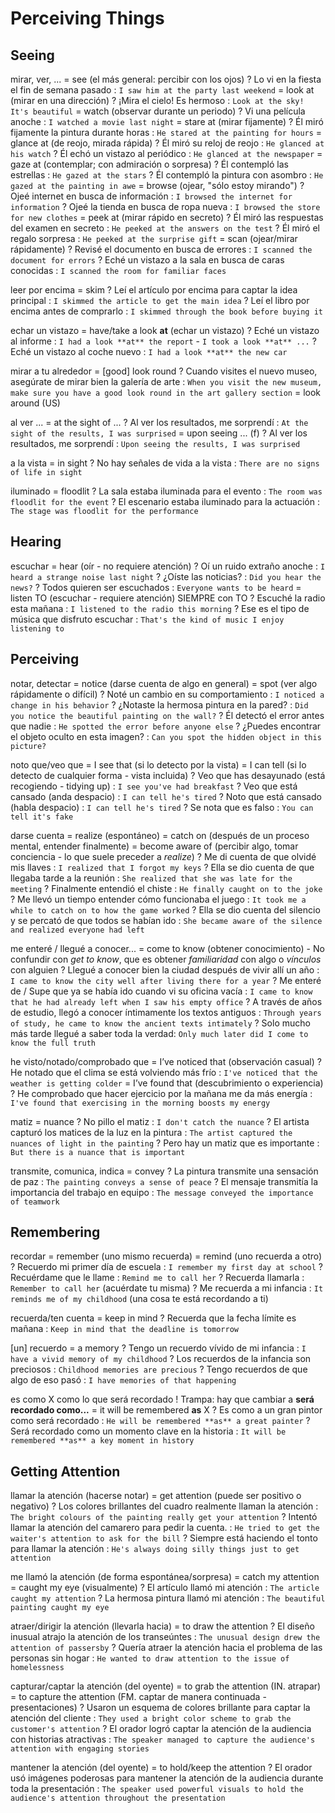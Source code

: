 # Perceiving Things

## Seeing

mirar, ver, ...
    = see (el más general: percibir con los ojos)
    ? Lo vi en la fiesta el fin de semana pasado : `I saw him at the party last weekend`
    = look at (mirar en una dirección)
    ? ¡Mira el cielo! Es hermoso : `Look at the sky! It's beautiful`
    = watch (observar durante un periodo)
    ? Vi una película anoche : `I watched a movie last night`
    = stare at (mirar fijamente)
    ? Él miró fijamente la pintura durante horas : `He stared at the painting for hours`
    = glance at (de reojo, mirada rápida)
    ? Él miró su reloj de reojo : `He glanced at his watch`
    ? Él echó un vistazo al periódico : `He glanced at the newspaper`
    = gaze at (contemplar; con admiración o sorpresa)
    ? Él contempló las estrellas : `He gazed at the stars`
    ? Él contempló la pintura con asombro : `He gazed at the painting in awe`
    = browse (ojear, "sólo estoy mirando")
    ? Ojeé internet en busca de información : `I browsed the internet for information`
    ? Ojeé la tienda en busca de ropa nueva : `I browsed the store for new clothes`
    = peek at (mirar rápido en secreto)
    ? Él miró las respuestas del examen en secreto : `He peeked at the answers on the test`
    ? Él miró el regalo sorpresa : `He peeked at the surprise gift`
    = scan (ojear/mirar rápidamente)
    ? Revisé el documento en busca de errores : `I scanned the document for errors`
    ? Eché un vistazo a la sala en busca de caras conocidas : `I scanned the room for familiar faces`

leer por encima = skim
    ? Leí el artículo por encima para captar la idea principal : `I skimmed the article to get the main idea`
    ? Leí el libro por encima antes de comprarlo : `I skimmed through the book before buying it`

echar un vistazo
    = have/take a look **at** (echar un vistazo)
    ? Eché un vistazo al informe : `I had a look **at** the report` - `I took a look **at** ...`
    ? Eché un vistazo al coche nuevo : `I had a look **at** the new car`

mirar a tu alrededor
    = [good] look round
    ? Cuando visites el nuevo museo, asegúrate de mirar bien la galería de arte : `When you visit the new museum, make sure you have a good look round in the art gallery section`
    = look around (US)

al ver ...
    = at the sight of ...
    ? Al ver los resultados, me sorprendí : `At the sight of the results, I was surprised`
    = upon seeing ... (f)
    ? Al ver los resultados, me sorprendí : `Upon seeing the results, I was surprised`


a la vista = in sight
    ? No hay señales de vida a la vista : `There are no signs of life in sight`

iluminado = floodlit
    ? La sala estaba iluminada para el evento : `The room was floodlit for the event`
    ? El escenario estaba iluminado para la actuación : `The stage was floodlit for the performance`


## Hearing

escuchar
    = hear (oír - no requiere atención)
    ? Oí un ruido extraño anoche : `I heard a strange noise last night`
    ? ¿Oíste las noticias? : `Did you hear the news?`
    ? Todos quieren ser escuchados : `Everyone wants to be heard`
    = listen TO (escuchar - requiere atención) SIEMPRE con TO
    ? Escuché la radio esta mañana : `I listened to the radio this morning`
    ? Ese es el tipo de música que disfruto escuchar : `That's the kind of music I enjoy listening to`


## Perceiving

notar, detectar
    = notice (darse cuenta de algo en general)
    = spot (ver algo rápidamente o difícil)
    ? Noté un cambio en su comportamiento : `I noticed a change in his behavior`
    ? ¿Notaste la hermosa pintura en la pared? : `Did you notice the beautiful painting on the wall?`
    ? Él detectó el error antes que nadie : `He spotted the error before anyone else`
    ? ¿Puedes encontrar el objeto oculto en esta imagen? : `Can you spot the hidden object in this picture?`

noto que/veo que
    = I see that (si lo detecto por la vista)
    = I can tell (si lo detecto de cualquier forma - vista incluida)
    ? Veo que has desayunado (está recogiendo - tidying up) : `I see you've had breakfast`
    ? Veo que está cansado (anda despacio) : `I can tell he's tired`
    ? Noto que está cansado (habla despacio) : `I can tell he's tired`
    ? Se nota que es falso : `You can tell it's fake`


darse cuenta
    = realize  (espontáneo)
    = catch on (después de un proceso mental, entender finalmente)
    = become aware of (percibir algo, tomar conciencia - lo que suele preceder a _realize_)
    ? Me di cuenta de que olvidé mis llaves : `I realized that I forgot my keys`
    ? Ella se dio cuenta de que llegaba tarde a la reunión : `She realized that she was late for the meeting`
    ? Finalmente entendió el chiste : `He finally caught on to the joke`
    ? Me llevó un tiempo entender cómo funcionaba el juego : `It took me a while to catch on to how the game worked`
    ? Ella se dio cuenta del silencio y se percató de que todos se habían ido : `She became aware of the silence and realized everyone had left`

me enteré / llegué a conocer...
    = come to know (obtener conocimiento)
        - No confundir con _get to know_, que es obtener _familiaridad_ con algo o _vínculos_ con alguien
    ? Llegué a conocer bien la ciudad después de vivir allí un año : `I came to know the city well after living there for a year`
    ? Me enteré de / Supe que ya se había ido cuando vi su oficina vacía : `I came to know that he had already left when I saw his empty office`
    ? A través de años de estudio, llegó a conocer íntimamente los textos antiguos : `Through years of study, he came to know the ancient texts intimately`
    ? Solo mucho más tarde llegué a saber toda la verdad: `Only much later did I come to know the full truth`

he visto/notado/comprobado que
    = I’ve noticed that (observación casual)
    ? He notado que el clima se está volviendo más frío : `I've noticed that the weather is getting colder`
    = I’ve found that (descubrimiento o experiencia)
    ? He comprobado que hacer ejercicio por la mañana me da más energía : `I've found that exercising in the morning boosts my energy`

matiz = nuance
    ? No pillo el matiz : `I don't catch the nuance`
    ? El artista capturó los matices de la luz en la pintura : `The artist captured the nuances of light in the painting`
    ? Pero hay un matiz que es importante : `But there is a nuance that is important`

transmite, comunica, indica = convey
    ? La pintura transmite una sensación de paz : `The painting conveys a sense of peace`
    ? El mensaje transmitía la importancia del trabajo en equipo : `The message conveyed the importance of teamwork`

## Remembering

recordar
    = remember (uno mismo recuerda)
    = remind (uno recuerda a otro)
    ? Recuerdo mi primer día de escuela : `I remember my first day at school`
    ? Recuérdame que le llame : `Remind me to call her`
    ? Recuerda llamarla : `Remember to call her` (acuérdate tu misma)
    ? Me recuerda a mi infancia : `It reminds me of my childhood` (una cosa te está recordando a ti)

recuerda/ten cuenta = keep in mind
    ? Recuerda que la fecha límite es mañana : `Keep in mind that the deadline is tomorrow`

[un] recuerdo = a memory
    ? Tengo un recuerdo vívido de mi infancia : `I have a vivid memory of my childhood`
    ? Los recuerdos de la infancia son preciosos : `Childhood memories are precious`
    ? Tengo recuerdos de que algo de eso pasó : `I have memories of that happening`

es como X como lo que será recordado
    ! Trampa: hay que cambiar a **será recordado como...**
    = it will be remembered **as** X
    ? Es como a un gran pintor como será recordado : `He will be remembered **as** a great painter`
    ? Será recordado como un momento clave en la historia : `It will be remembered **as** a key moment in history`


## Getting Attention

llamar la atención (hacerse notar)
    = get attention (puede ser positivo o negativo)
    ? Los colores brillantes del cuadro realmente llaman la atención : `The bright colours of the painting really get your attention`
    ? Intentó llamar la atención del camarero para pedir la cuenta. : `He tried to get the waiter's attention to ask for the bill`
    ? Siempre está haciendo el tonto para llamar la atención : `He's always doing silly things just to get attention`

me llamó la atención (de forma espontánea/sorpresa)
    = catch my attention
    = caught my eye (visualmente)
    ? El artículo llamó mi atención : `The article caught my attention`
    ? La hermosa pintura llamó mi atención : `The beautiful painting caught my eye`

atraer/dirigir la atención (llevarla hacia)
    = to draw the attention
    ? El diseño inusual atrajo la atención de los transeúntes : `The unusual design drew the attention of passersby`
    ? Quería atraer la atención hacia el problema de las personas sin hogar : `He wanted to draw attention to the issue of homelessness`

capturar/captar la atención (del oyente)
    = to grab the attention (IN. atrapar)
    = to capture the attention (FM. captar de manera continuada - presentaciones)
    ? Usaron un esquema de colores brillante para captar la atención del cliente : `They used a bright color scheme to grab the customer's attention`
    ? El orador logró captar la atención de la audiencia con historias atractivas : `The speaker managed to capture the audience's attention with engaging stories`

mantener la atención (del oyente)
    = to hold/keep the attention
    ? El orador usó imágenes poderosas para mantener la atención de la audiencia durante toda la presentación : `The speaker used powerful visuals to hold the audience's attention throughout the presentation`
